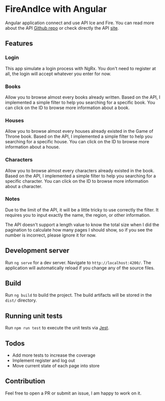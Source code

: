 # FireAndIce with Angular

Angular application connect and use API Ice and Fire. You can read more about the API [Github repo](https://github.com/joakimskoog/AnApiOfIceAndFire) or check directly the API [site](https://anapioficeandfire.com/).

## Features

### Login

This app simulate a login process with NgRx. You don't need to register at all, the login will accept whatever you enter for now.

### Books

Allow you to browse almost every books already written. Based on the API, I implemented a simple filter to help you searching for a specific book. You can click on the ID to browse more information about a book.

### Houses

Allow you to browse almost every houses already existed in the Game of Throne book. Based on the API, I implemented a simple filter to help you searching for a specific house. You can click on the ID to browse more information about a house.

### Characters

Allow you to browse almost every characters already existed in the book. Based on the API, I implemented a simple filter to help you searching for a specific character. You can click on the ID to browse more information about a character.

### Notes

Due to the limit of the API, it will be a little tricky to use correctly the filter. It requires you to input exactly the name, the region, or other information.

The API doesn't support a length value to know the total size when I did the pagination to calculate how many pages I should show, so if you see the number is incorrect, please ignore it for now.


## Development server

Run `ng serve` for a dev server. Navigate to `http://localhost:4200/`. The application will automatically reload if you change any of the source files.

## Build

Run `ng build` to build the project. The build artifacts will be stored in the `dist/` directory.

## Running unit tests

Run `npm run test` to execute the unit tests via [Jest](https://jestjs.io/).

## Todos

- Add more tests to increase the coverage
- Implement register and log out
- Move current state of each page into store

## Contribution

Feel free to open a PR or submit an issue, I am happy to work on it.